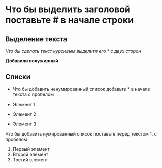 # Что бы выделить заголовой поставьте # в начале строки

## Выделение текста

*Что бы сделать текст курсивым выделити его * с двух сторон*

**Добавили полужирный**

## Списки

* Что бы добавить ненумированный список добавьте * в начале текста с пробелом

* Элемент 1
* Элемент 2
* Элемент 3

Что бы добавить нумированный список поставьте перед текстом 1. с пробелом

1. Первый элемент
2. Второй элемент
3. Третий элемент


